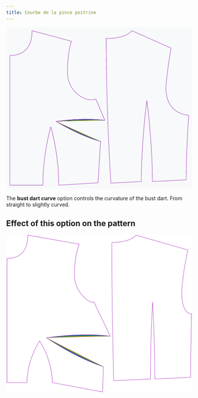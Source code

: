 ```yaml
---
title: Courbe de la pince poitrine
---
```


![The effect of the bust dart curve option on the pattern](sample.png)

The **bust dart curve** option controls the curvature of the bust dart. From straight to slightly curved.


## Effect of this option on the pattern
![This image shows the effect of this option by superimposing several variants that have a different value for this option](bella_bustdartcurve_sample.svg "Effect of this option on the pattern")